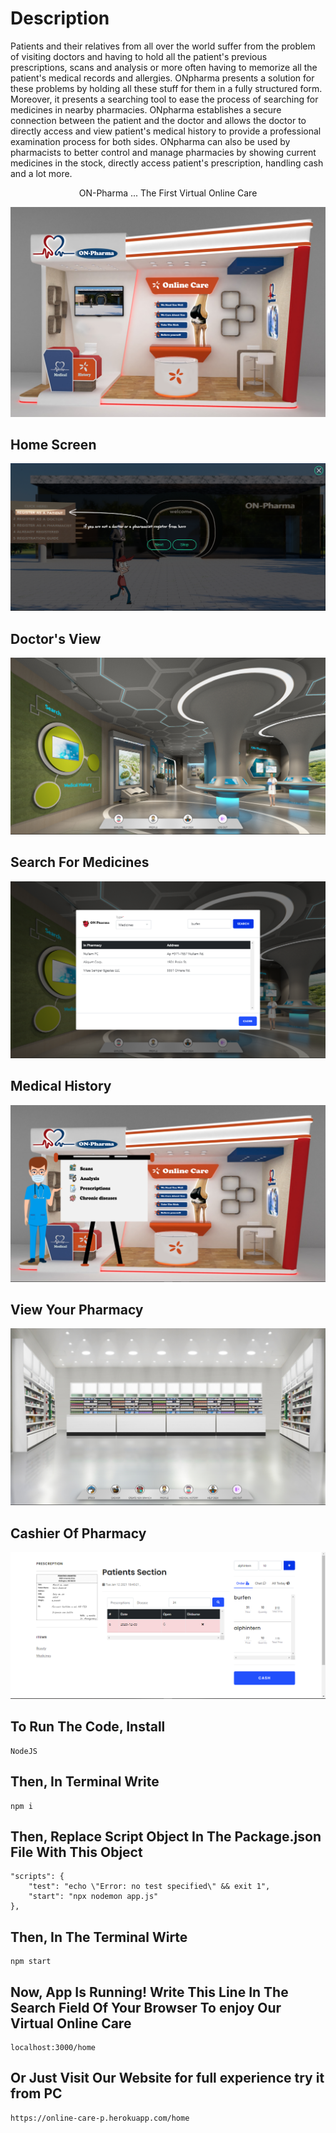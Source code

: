 # Description
Patients and their relatives from all over the world suffer from the problem of visiting doctors and having to hold all the patient's previous prescriptions, scans and analysis or more often having to memorize all the patient's medical records and allergies. 
ONpharma presents a solution for these problems by holding all these stuff for them in a fully structured form. Moreover, it presents a searching tool to ease the process of searching for medicines in nearby pharmacies. 
ONpharma establishes a secure connection between the patient and the doctor and allows the doctor to directly access and view patient's medical history to provide a professional examination process for both sides. 
ONpharma can also be used by pharmacists to 
better control and manage pharmacies by showing current medicines in the stock, directly access patient's prescription, handling cash and a lot more.

<p align="center">
    ON-Pharma ... The First Virtual Online Care
</p>


<img src="public/images/booth.jpg">



Home Screen
-----------------------
<img src="public/images/0.png">


Doctor's View
-----------------------
<img src="public/images/1.png">


Search For Medicines
-----------------------
<img src="public/images/2.png">


Medical History
-----------------------
<img src="public/images/3.png">


View Your Pharmacy
-----------------------
<img src="public/images/4.png">


Cashier Of Pharmacy
-----------------------
<img src="public/images/5.png">






To Run The Code, Install
----------------------------
    NodeJS


Then, In Terminal Write 
----------------------------
    npm i

Then, Replace Script Object In The Package.json File With This Object
-------------------------------------------------------------------------
    "scripts": {
        "test": "echo \"Error: no test specified\" && exit 1",
        "start": "npx nodemon app.js"
    },


Then, In The Terminal Wirte
-----------------------------
    npm start

Now, App Is Running! Write This Line In The Search Field Of Your Browser To enjoy Our Virtual Online Care
--------------------------------------------------------------------------------------------------------------
    localhost:3000/home



Or Just Visit Our Website for full experience try it from PC
----------------------------
    https://online-care-p.herokuapp.com/home
    

